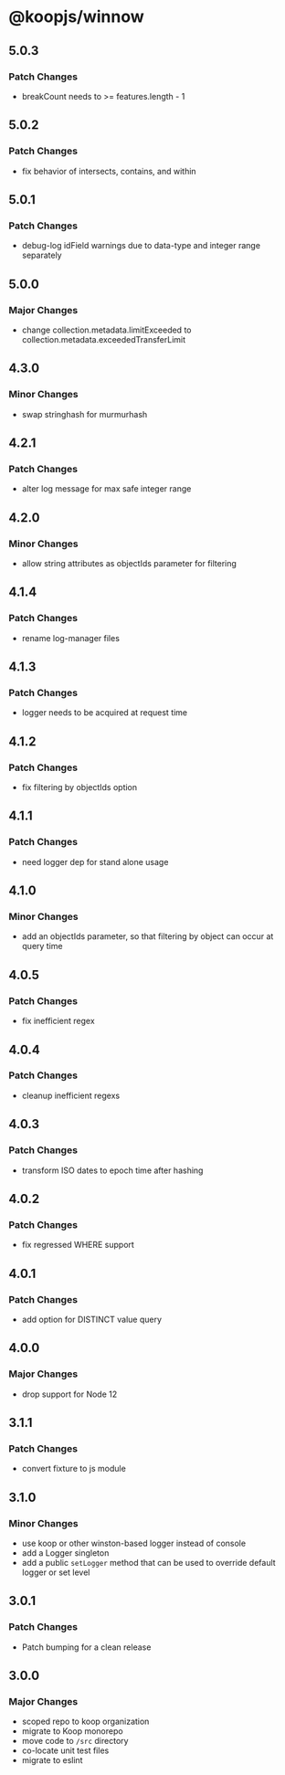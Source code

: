 # @koopjs/winnow

## 5.0.3

### Patch Changes

- breakCount needs to >= features.length - 1

## 5.0.2

### Patch Changes

- fix behavior of intersects, contains, and within

## 5.0.1

### Patch Changes

- debug-log idField warnings due to data-type and integer range separately

## 5.0.0

### Major Changes

- change collection.metadata.limitExceeded to collection.metadata.exceededTransferLimit

## 4.3.0

### Minor Changes

- swap stringhash for murmurhash

## 4.2.1

### Patch Changes

- alter log message for max safe integer range

## 4.2.0

### Minor Changes

- allow string attributes as objectIds parameter for filtering

## 4.1.4

### Patch Changes

- rename log-manager files

## 4.1.3

### Patch Changes

- logger needs to be acquired at request time

## 4.1.2

### Patch Changes

- fix filtering by objectIds option

## 4.1.1

### Patch Changes

- need logger dep for stand alone usage

## 4.1.0

### Minor Changes

- add an objectIds parameter, so that filtering by object can occur at query time

## 4.0.5

### Patch Changes

- fix inefficient regex

## 4.0.4

### Patch Changes

- cleanup inefficient regexs

## 4.0.3

### Patch Changes

- transform ISO dates to epoch time after hashing

## 4.0.2

### Patch Changes

- fix regressed WHERE support

## 4.0.1

### Patch Changes

- add option for DISTINCT value query

## 4.0.0

### Major Changes

- drop support for Node 12

## 3.1.1

### Patch Changes

- convert fixture to js module

## 3.1.0

### Minor Changes

- use koop or other winston-based logger instead of console
- add a Logger singleton
- add a public `setLogger` method that can be used to override default logger or set level

## 3.0.1

### Patch Changes

- Patch bumping for a clean release

## 3.0.0

### Major Changes

- scoped repo to koop organization
- migrate to Koop monorepo
- move code to `/src` directory
- co-locate unit test files
- migrate to eslint
